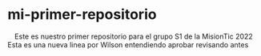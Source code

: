 # mi-primer-repositorio
<div align="center">
Este es nuestro primer repositorio para el grupo S1 de la MisionTic 2022
</div>
Esta es una nueva linea por Wilson
entendiendo
aprobar revisando antes
